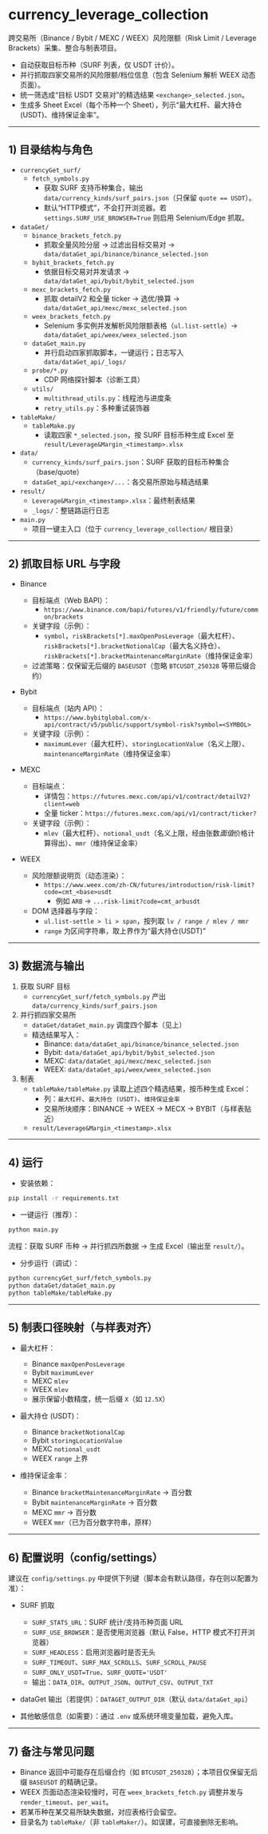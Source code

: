 # currency_leverage_collection

跨交易所（Binance / Bybit / MEXC / WEEX）风险限额（Risk Limit / Leverage Brackets）采集、整合与制表项目。

- 自动获取目标币种（SURF 列表，仅 USDT 计价）。
- 并行抓取四家交易所的风险限额/档位信息（包含 Selenium 解析 WEEX 动态页面）。
- 统一筛选成“目标 USDT 交易对”的精选结果 `<exchange>_selected.json`。
- 生成多 Sheet Excel（每个币种一个 Sheet），列示“最大杠杆、最大持仓(USDT)、维持保证金率”。

---

## 1) 目录结构与角色

- `currencyGet_surf/`
  - `fetch_symbols.py`
    - 获取 SURF 支持币种集合，输出 `data/currency_kinds/surf_pairs.json`（只保留 `quote == USDT`）。
    - 默认“HTTP模式”，不会打开浏览器。若 `settings.SURF_USE_BROWSER=True` 则启用 Selenium/Edge 抓取。
- `dataGet/`
  - `binance_brackets_fetch.py`
    - 抓取全量风险分层 → 过滤出目标交易对 → `data/dataGet_api/binance/binance_selected.json`
  - `bybit_brackets_fetch.py`
    - 依据目标交易对并发请求 → `data/dataGet_api/bybit/bybit_selected.json`
  - `mexc_brackets_fetch.py`
    - 抓取 detailV2 和全量 ticker → 选优/换算 → `data/dataGet_api/mexc/mexc_selected.json`
  - `weex_brackets_fetch.py`
    - Selenium 多实例并发解析风险限额表格（`ul.list-settle`）→ `data/dataGet_api/weex/weex_selected.json`
  - `dataGet_main.py`
    - 并行启动四家抓取脚本，一键运行；日志写入 `data/dataGet_api/_logs/`
  - `probe/*.py`
    - CDP 网络探针脚本（诊断工具）
  - `utils/`
    - `multithread_utils.py`：线程池与进度条
    - `retry_utils.py`：多种重试装饰器
- `tableMake/`
  - `tableMake.py`
    - 读取四家 `*_selected.json`，按 SURF 目标币种生成 Excel 至 `result/Leverage&Margin_<timestamp>.xlsx`
- `data/`
  - `currency_kinds/surf_pairs.json`：SURF 获取的目标币种集合（base/quote）
  - `dataGet_api/<exchange>/...`：各交易所原始与精选结果
- `result/`
  - `Leverage&Margin_<timestamp>.xlsx`：最终制表结果
  - `_logs/`：整链路运行日志
- `main.py`
  - 项目一键主入口（位于 `currency_leverage_collection/` 根目录）

---

## 2) 抓取目标 URL 与字段

- Binance
  - 目标端点（Web BAPI）：
    - `https://www.binance.com/bapi/futures/v1/friendly/future/common/brackets`
  - 关键字段（示例）：
    - `symbol`，`riskBrackets[*].maxOpenPosLeverage`（最大杠杆）、`riskBrackets[*].bracketNotionalCap`（最大名义持仓）、`riskBrackets[*].bracketMaintenanceMarginRate`（维持保证金率）
  - 过滤策略：仅保留无后缀的 `BASEUSDT`（忽略 `BTCUSDT_250328` 等带后缀合约）

- Bybit
  - 目标端点（站内 API）：
    - `https://www.bybitglobal.com/x-api/contract/v5/public/support/symbol-risk?symbol=<SYMBOL>`
  - 关键字段（示例）：
    - `maximumLever`（最大杠杆）、`storingLocationValue`（名义上限）、`maintenanceMarginRate`（维持保证金率）

- MEXC
  - 目标端点：
    - 详情包：`https://futures.mexc.com/api/v1/contract/detailV2?client=web`
    - 全量 ticker：`https://futures.mexc.com/api/v1/contract/ticker?`
  - 关键字段（示例）：
    - `mlev`（最大杠杆）、`notional_usdt`（名义上限，经由张数*面值*价格计算得出）、`mmr`（维持保证金率）

- WEEX
  - 风险限额说明页（动态渲染）：
    - `https://www.weex.com/zh-CN/futures/introduction/risk-limit?code=cmt_<base>usdt`
      - 例如 `ARB` → `...risk-limit?code=cmt_arbusdt`
  - DOM 选择器与字段：
    - `ul.list-settle > li > span`，按列取 `lv / range / mlev / mmr`
    - `range` 为区间字符串，取上界作为“最大持仓(USDT)”

---

## 3) 数据流与输出

1. 获取 SURF 目标
   - `currencyGet_surf/fetch_symbols.py` 产出 `data/currency_kinds/surf_pairs.json`
2. 并行抓四家交易所
   - `dataGet/dataGet_main.py` 调度四个脚本（见上）
   - 精选结果写入：
     - Binance: `data/dataGet_api/binance/binance_selected.json`
     - Bybit: `data/dataGet_api/bybit/bybit_selected.json`
     - MEXC: `data/dataGet_api/mexc/mexc_selected.json`
     - WEEX: `data/dataGet_api/weex/weex_selected.json`
3. 制表
   - `tableMake/tableMake.py` 读取上述四个精选结果，按币种生成 Excel：
     - 列：`最大杠杆`、`最大持仓 (USDT)`、`维持保证金率`
     - 交易所块顺序：BINANCE → WEEX → MECX → BYBIT（与样表贴近）
   - `result/Leverage&Margin_<timestamp>.xlsx`

---

## 4) 运行

- 安装依赖：
```bash
pip install -r requirements.txt
```

- 一键运行（推荐）：
```bash
python main.py
```
流程：获取 SURF 币种 → 并行抓四所数据 → 生成 Excel（输出至 `result/`）。

- 分步运行（调试）：
```bash
python currencyGet_surf/fetch_symbols.py
python dataGet/dataGet_main.py
python tableMake/tableMake.py
```

---

## 5) 制表口径映射（与样表对齐）

- 最大杠杆：
  - Binance `maxOpenPosLeverage`
  - Bybit `maximumLever`
  - MEXC `mlev`
  - WEEX `mlev`
  - 展示保留小数精度，统一后缀 `X`（如 `12.5X`）

- 最大持仓 (USDT)：
  - Binance `bracketNotionalCap`
  - Bybit `storingLocationValue`
  - MEXC `notional_usdt`
  - WEEX `range` 上界

- 维持保证金率：
  - Binance `bracketMaintenanceMarginRate` → 百分数
  - Bybit `maintenanceMarginRate` → 百分数
  - MEXC `mmr` → 百分数
  - WEEX `mmr`（已为百分数字符串，原样）

---

## 6) 配置说明（config/settings）

建议在 `config/settings.py` 中提供下列键（脚本会有默认路径，存在则以配置为准）：

- SURF 抓取
  - `SURF_STATS_URL`：SURF 统计/支持币种页面 URL
  - `SURF_USE_BROWSER`：是否使用浏览器（默认 False，HTTP 模式不打开浏览器）
  - `SURF_HEADLESS`：启用浏览器时是否无头
  - `SURF_TIMEOUT`、`SURF_MAX_SCROLLS`、`SURF_SCROLL_PAUSE`
  - `SURF_ONLY_USDT=True`、`SURF_QUOTE='USDT'`
  - 输出：`DATA_DIR`、`OUTPUT_JSON`、`OUTPUT_CSV`、`OUTPUT_TXT`

- dataGet 输出（若提供）：`DATAGET_OUTPUT_DIR`（默认 `data/dataGet_api`）

- 其他敏感信息（如需要）：通过 `.env` 或系统环境变量加载，避免入库。

---

## 7) 备注与常见问题

- Binance 返回中可能存在后缀合约（如 `BTCUSDT_250328`）；本项目仅保留无后缀 `BASEUSDT` 的精确记录。
- WEEX 页面动态渲染较慢时，可在 `weex_brackets_fetch.py` 调整并发与 `render_timeout`、`per_wait`。
- 若某币种在某交易所缺失数据，对应表格行会留空。
- 目录名为 `tableMake/`（非 `tableMaker/`）。如误建，可直接删除无影响。
